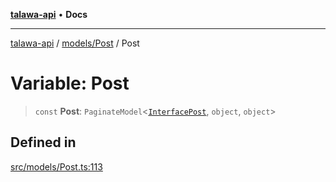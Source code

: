 [**talawa-api**](../../../README.md) • **Docs**

***

[talawa-api](../../../modules.md) / [models/Post](../README.md) / Post

# Variable: Post

> `const` **Post**: `PaginateModel`\<[`InterfacePost`](../interfaces/InterfacePost.md), `object`, `object`\>

## Defined in

[src/models/Post.ts:113](https://github.com/PalisadoesFoundation/talawa-api/blob/3bacbf38707ebd3e3e5f1bc5b4cc7aa3b2adc169/src/models/Post.ts#L113)
